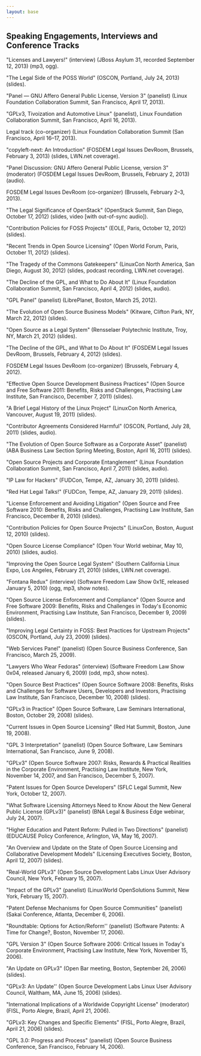 ```yaml
---
layout: base
---
```


Speaking Engagements, Interviews and Conference Tracks
------------------------------------------------------
   
"Licenses and Lawyers!" (interview) (JBoss Asylum 31, recorded
September 12, 2013) (mp3, ogg).

"The Legal Side of the POSS World" (OSCON, Portland, July 24, 2013)
(slides).

"Panel &mdash; GNU Affero General Public License, Version 3"
(panelist) (Linux Foundation Collaboration Summit, San Francisco,
April 17, 2013).

"GPLv3, Tivoization and Automotive Linux" (panelist), Linux Foundation
Collaboration Summit, San Francisco, April 16, 2013).

Legal track (co-organizer) (Linux Foundation Collaboration Summit (San
Francisco, April 16&ndash;17, 2013).

"copyleft-next: An Introduction" (FOSDEM Legal Issues DevRoom,
Brussels, February 3, 2013) (slides, LWN.net coverage).

"Panel Discussion: GNU Affero General Public License, version 3"
(moderator) (FOSDEM Legal Issues DevRoom, Brussels, February 2, 2013)
(audio).

FOSDEM Legal Issues DevRoom (co-organizer) (Brussels, February
2&ndash;3, 2013).

"The Legal Significance of OpenStack" (OpenStack Summit, San Diego,
October 17, 2012) (slides, video [with out-of-sync audio]).

"Contribution Policies for FOSS Projects" (EOLE, Paris, October 12,
2012) (slides).

"Recent Trends in Open Source Licensing" (Open World Forum, Paris,
October 11, 2012) (slides).

"The Tragedy of the Commons Gatekeepers" (LinuxCon North America, San
Diego, August 30, 2012) (slides, podcast recording, LWN.net coverage).

"The Decline of the GPL, and What to Do About It" (Linux Foundation
Collaboration Summit, San Francisco, April 4, 2012) (slides, audio).

"GPL Panel" (panelist) (LibrePlanet, Boston, March 25, 2012).

"The Evolution of Open Source Business Models" (Kitware, Clifton Park,
NY, March 22, 2012) (slides).

"Open Source as a Legal System" (Rensselaer Polytechnic Institute,
Troy, NY, March 21, 2012) (slides).

"The Decline of the GPL, and What to Do About It" (FOSDEM Legal Issues
DevRoom, Brussels, February 4, 2012) (slides).

FOSDEM Legal Issues DevRoom (co-organizer) (Brussels, February 4,
2012).

"Effective Open Source Development Business Practices" (Open Source
and Free Software 2011: Benefits, Risks and Challenges, Practising Law
Institute, San Francisco, December 7, 2011) (slides).

"A Brief Legal History of the Linux Project" (LinuxCon North America,
Vancouver, August 19, 2011) (slides).

"Contributor Agreements Considered Harmful" (OSCON, Portland, July 28,
2011) (slides, audio).

"The Evolution of Open Source Software as a Corporate Asset"
(panelist) (ABA Business Law Section Spring Meeting, Boston, April 16,
2011) (slides).

"Open Source Projects and Corporate Entanglement" (Linux Foundation
Collaboration Summit, San Francisco, April 7, 2011) (slides, audio).

"IP Law for Hackers" (FUDCon, Tempe, AZ, January 30, 2011) (slides).

"Red Hat Legal Talks!" (FUDCon, Tempe, AZ, January 29, 2011) (slides).

"License Enforcement and Avoiding Litigation" (Open Source and Free
Software 2010: Benefits, Risks and Challenges, Practising Law
Institute, San Francisco, December 8, 2010) (slides).

"Contribution Policies for Open Source Projects" (LinuxCon, Boston,
August 12, 2010) (slides).

"Open Source License Compliance" (Open Your World webinar, May 10,
2010) (slides, audio).

"Improving the Open Source Legal System" (Southern California Linux
Expo, Los Angeles, February 21, 2010) (slides, LWN.net coverage).

"Fontana Redux" (interview) (Software Freedom Law Show 0x1E, released
January 5, 2010) (ogg, mp3, show notes).

"Open Source License Enforcement and Compliance" (Open Source and Free
Software 2009: Benefits, Risks and Challenges in Today's Economic
Environment, Practising Law Institute, San Francisco, December 9,
2009) (slides).

"Improving Legal Certainty in FOSS: Best Practices for Upstream
Projects" (OSCON, Portland, July 23, 2009) (slides).

"Web Services Panel" (panelist) (Open Source Business Conference, San
Francisco, March 25, 2009).

"Lawyers Who Wear Fedoras" (interview) (Software Freedom Law Show
0x04, released January 6, 2009) (odd, mp3, show notes).

"Open Source Best Practices" (Open Source Software 2008: Benefits,
Risks and Challenges for Software Users, Developers and Investors,
Practising Law Institute, San Francisco, December 10, 2008) (slides).

"GPLv3 in Practice" (Open Source Software, Law Seminars International,
Boston, October 29, 2008) (slides).

"Current Issues in Open Source Licensing" (Red Hat Summit, Boston,
June 19, 2008).

"GPL 3 Interpretation" (panelist) (Open Source Software, Law Seminars
International, San Francisco, June 9, 2008).

"GPLv3" (Open Source Software 2007: Risks, Rewards & Practical
Realities in the Corporate Environment, Practising Law Institute, New
York, November 14, 2007, and San Francisco, December 5, 2007).

"Patent Issues for Open Source Developers" (SFLC Legal Summit, New
York, October 12, 2007).

"What Software Licensing Attorneys Need to Know About the New General
Public License (GPLv3)" (panelist) (BNA Legal & Business Edge webinar,
July 24, 2007).

"Higher Education and Patent Reform: Pulled in Two Directions"
(panelist) (EDUCAUSE Policy Conference, Arlington, VA, May 16, 2007).

"An Overview and Update on the State of Open Source Licensing and
Collaborative Development Models" (Licensing Executives Society,
Boston, April 12, 2007) (slides).

"Real-World GPLv3" (Open Source Development Labs Linux User Advisory
Council, New York, February 15, 2007).

"Impact of the GPLv3" (panelist) (LinuxWorld OpenSolutions Summit, New
York, February 15, 2007).

"Patent Defense Mechanisms for Open Source Communities" (panelist)
(Sakai Conference, Atlanta, December 6, 2006).

"Roundtable: Options for Action/Reform'' (panelist) (Software Patents:
A Time for Change?, Boston, November 17, 2006).

"GPL Version 3" (Open Source Software 2006: Critical Issues in Today's
Corporate Environment, Practising Law Institute, New York, November
15, 2006).

"An Update on GPLv3" (Open Bar meeting, Boston, September 26, 2006)
(slides).

"GPLv3: An Update'' (Open Source Development Labs Linux User Advisory
Council, Waltham, MA, June 15, 2006) (slides).

"International Implications of a Worldwide Copyright License"
(moderator) (FISL, Porto Alegre, Brazil, April 21, 2006).

"GPLv3: Key Changes and Specific Elements" (FISL, Porto Alegre,
Brazil, April 21, 2006) (slides).

"GPL 3.0: Progress and Process" (panelist) (Open Source Business
Conference, San Francisco, February 14, 2006).
